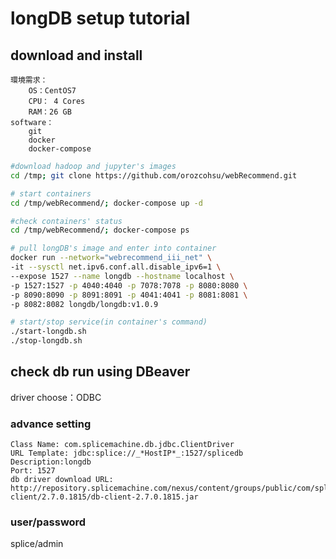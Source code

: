 # longDB setup tutorial
## download and install
```text
環境需求：
    OS：CentOS7
    CPU： 4 Cores
    RAM：26 GB
software：
    git
    docker 
    docker-compose
```
```bash
#download hadoop and jupyter's images
cd /tmp; git clone https://github.com/orozcohsu/webRecommend.git

# start containers
cd /tmp/webRecommend/; docker-compose up -d

#check containers' status
cd /tmp/webRecommend/; docker-compose ps

# pull longDB's image and enter into container
docker run --network="webrecommend_iii_net" \
-it --sysctl net.ipv6.conf.all.disable_ipv6=1 \
--expose 1527 --name longdb --hostname localhost \
-p 1527:1527 -p 4040:4040 -p 7078:7078 -p 8080:8080 \
-p 8090:8090 -p 8091:8091 -p 4041:4041 -p 8081:8081 \
-p 8082:8082 longdb/longdb:v1.0.9

# start/stop service(in container's command)
./start-longdb.sh 
./stop-longdb.sh 
```


## check db run using DBeaver
driver choose：ODBC

### advance setting
```text
Class Name: com.splicemachine.db.jdbc.ClientDriver
URL Template: jdbc:splice://_*HostIP*_:1527/splicedb
Description:longdb
Port: 1527
db driver download URL: 
http://repository.splicemachine.com/nexus/content/groups/public/com/splicemachine/db-client/2.7.0.1815/db-client-2.7.0.1815.jar
```
### user/password
splice/admin
```
